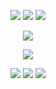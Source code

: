<html>
  <body>
    <p align="center">
<img src="https://ukusyaoi.neocities.org/github/9teen.png"> <img src="https://ukusyaoi.neocities.org/github/shehim.png"> <img src="https://ukusyaoi.neocities.org/github/turkish.png">
       <p align="center">
<img src="https://ukusyaoi.neocities.org/github/fujodangboy.png">
<p align="center">
<img src="https://ukusyaoi.neocities.org/github/se%E3%81%A8rin.jpeg">
  <p align="center">
    <a href="https://rentry.co/rin10"><img src="https://ukusyaoi.neocities.org/github/rentry.png"></a> <a href="https://makotoyuukun.straw.page/"><img src="https://ukusyaoi.neocities.org/github/strawpage.png"></a> <a href="https://itoshis.atabook.org//"><img src="https://ukusyaoi.neocities.org/github/atabook.png"></a>
    </body>
</html>

